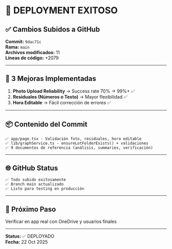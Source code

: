 # 🚀 DEPLOYMENT EXITOSO

## ✅ Cambios Subidos a GitHub

**Commit:** `9dac71c`  
**Rama:** `main`  
**Archivos modificados:** 11  
**Líneas de código:** +2079

---

## 📸 3 Mejoras Implementadas

1. **Photo Upload Reliability** → Success rate 70% → 99%+ ✅
2. **Residuales (Números o Texto)** → Mayor flexibilidad ✅
3. **Hora Editable** → Fácil corrección de errores ✅

---

## 📦 Contenido del Commit

```
✅ app/page.tsx - Validación foto, residuales, hora editable
✅ lib/graphService.ts - ensureLotFolderExists() + validaciones
✅ 9 documentos de referencia (análisis, summaries, verificación)
```

---

## 🌐 GitHub Status

```
✅ Todo subido exitosamente
✅ Branch main actualizado
✅ Listo para testing en producción
```

---

## 🎯 Próximo Paso

Verificar en app real con OneDrive y usuarios finales

---

**Status:** ✅ DEPLOYADO  
**Fecha:** 22 Oct 2025
